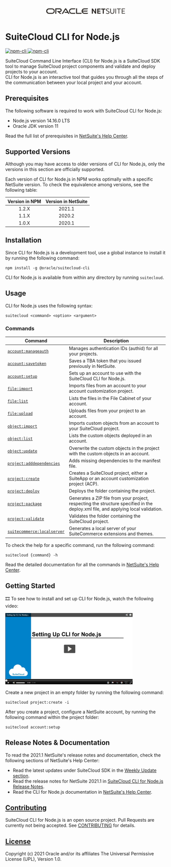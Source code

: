 <p align="center"><a href="#"><img width="250" src="resources/oracle_netsuite_logo.png"></a></p>

# SuiteCloud CLI for Node.js
<p>
  <a href="https://www.npmjs.com/package/@oracle/suitecloud-cli">
    <img src="https://img.shields.io/npm/dm/@oracle/suitecloud-cli.svg" alt="npm-cli"/>
    <img src="https://img.shields.io/npm/v/@oracle/suitecloud-cli.svg" alt="npm-cli"/>
  </a>
</p>

SuiteCloud Command Line Interface (CLI) for Node.js is a SuiteCloud SDK tool to manage SuiteCloud project components and validate and deploy projects to your account.\
CLI for Node.js is an interactive tool that guides you through all the steps of the communication between your local project and your account.

## Prerequisites
The following software is required to work with SuiteCloud CLI for Node.js:
- Node.js version 14.16.0 LTS
- Oracle JDK version 11

Read the full list of prerequisites in [NetSuite's Help Center](https://system.netsuite.com/app/help/helpcenter.nl?fid=section_1558708810.html).

## Supported Versions
Although you may have access to older versions of CLI for Node.js, only the versions in this section are officially supported.

Each version of CLI for Node.js in NPM works optimally with a specific NetSuite version. To check the equivalence among versions, see the following table:

| Version in NPM | Version in NetSuite |
|:--------------:|:-------------------:|
| 1.2.X | 2021.1 |
| 1.1.X | 2020.2 |
| 1.0.X | 2020.1 |
  
## Installation
Since CLI for Node.js is a development tool, use a global instance to install it by running the following command:

```
npm install -g @oracle/suitecloud-cli
```

CLI for Node.js is available from within any directory by running `suitecloud`.

## Usage
CLI for Node.js uses the following syntax: 
```
suitecloud <command> <option> <argument>
```

### Commands
| Command | Description |
| --- | --- |
|[`account:manageauth`](https://system.netsuite.com/app/help/helpcenter.nl?fid=section_157304934116.html)|Manages authentication IDs (authid) for all your projects.|
|[`account:savetoken`](https://system.netsuite.com/app/help/helpcenter.nl?fid=section_159350785187.html)|Saves a TBA token that you issued previously in NetSuite.|
|[`account:setup`](https://system.netsuite.com/app/help/helpcenter.nl?fid=section_156044528841.html)|Sets up an account to use with the SuiteCloud CLI for Node.js.|
|[`file:import`](https://system.netsuite.com/app/help/helpcenter.nl?fid=section_156041963273.html)|Imports files from an account to your account customization project.|
|[`file:list`](https://system.netsuite.com/app/help/helpcenter.nl?fid=section_156042966488.html)|Lists the files in the File Cabinet of your account.|
|[`file:upload`](https://system.netsuite.com/app/help/helpcenter.nl?fid=section_159066070687.html)|Uploads files from your project to an account.|
|[`object:import`](https://system.netsuite.com/app/help/helpcenter.nl?fid=section_156042181820.html)|Imports custom objects from an account to your SuiteCloud project.|
|[`object:list`](https://system.netsuite.com/app/help/helpcenter.nl?fid=section_156043303237.html)|Lists the custom objects deployed in an account.|
|[`object:update`](https://system.netsuite.com/app/help/helpcenter.nl?fid=section_156050566547.html)|Overwrite the custom objects in the project with the custom objects in an account.|
|[`project:adddependencies`](https://system.netsuite.com/app/help/helpcenter.nl?fid=section_155981452469.html)| Adds missing dependencies to the manifest file.|
|[`project:create`](https://system.netsuite.com/app/help/helpcenter.nl?fid=section_156041348327.html)|Creates a SuiteCloud project, either a SuiteApp or an account customization project (ACP).|
|[`project:deploy`](https://system.netsuite.com/app/help/helpcenter.nl?fid=section_156044636320.html)|Deploys the folder containing the project.|
|[`project:package`](https://system.netsuite.com/app/help/helpcenter.nl?fid=section_159550971388.html)|Generates a ZIP file from your project, respecting the structure specified in the deploy.xml file, and applying local validation.|
|[`project:validate`](https://system.netsuite.com/app/help/helpcenter.nl?fid=section_156049843194.html)|Validates the folder containing the SuiteCloud project.|
|[`suitecommerce:localserver`](https://system.netsuite.com/app/help/helpcenter.nl?fid=section_156043691482.html)|Generates a local server of your SuiteCommerce extensions and themes.|

To check the help for a specific command, run the following command:
```
suitecloud {command} -h
```

Read the detailed documentation for all the commands in [NetSuite's Help Center](https://system.netsuite.com/app/help/helpcenter.nl?fid=chapter_155931263126.html).

## Getting Started
🎞 To see how to install and set up CLI for Node.js, watch the following video:

<a href="https://videohub.oracle.com/media/Setting+Up+CLI+for+Nodej.s/0_091fc2ca"><img src="resources/video_setting_up_nodejs_cli.png" alt="Setting up CLI for Node.js video" width="400"></a>


Create a new project in an empty folder by running the following command:
```
suitecloud project:create -i
```

After you create a project, configure a NetSuite account, by running the following command within the project folder:
```
suitecloud account:setup
```

## Release Notes & Documentation
To read the 2021.1 NetSuite's release notes and documentation, check the following sections of NetSuite's Help Center:
- Read the latest updates under SuiteCloud SDK in the [Weekly Update section](https://system.netsuite.com/app/help/helpcenter.nl?fid=section_158955980607.html).
- Read the release notes for NetSuite 2021.1 in [SuiteCloud CLI for Node.js Release Notes](https://system.netsuite.com/app/help/helpcenter.nl?fid=section_1558730192.html#subsect_157467836973).
- Read the CLI for Node.js documentation in [NetSuite's Help Center](https://system.netsuite.com/app/help/helpcenter.nl?fid=chapter_1558708800.html).

## [Contributing](/CONTRIBUTING.md)
SuiteCloud CLI for Node.js is an open source project. Pull Requests are currently not being accepted. See [CONTRIBUTING](/CONTRIBUTING.md) for details.

## [License](/LICENSE.txt)
Copyright (c) 2021 Oracle and/or its affiliates The Universal Permissive License (UPL), Version 1.0.
